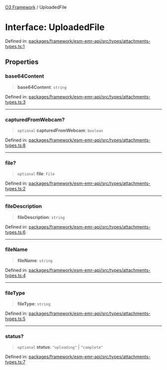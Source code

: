 [O3 Framework](../API.md) / UploadedFile

# Interface: UploadedFile

Defined in: [packages/framework/esm-emr-api/src/types/attachments-types.ts:1](https://github.com/openmrs/openmrs-esm-core/blob/85cde3ce59cd3d29230c98040a3f53525e808725/packages/framework/esm-emr-api/src/types/attachments-types.ts#L1)

## Properties

### base64Content

> **base64Content**: `string`

Defined in: [packages/framework/esm-emr-api/src/types/attachments-types.ts:3](https://github.com/openmrs/openmrs-esm-core/blob/85cde3ce59cd3d29230c98040a3f53525e808725/packages/framework/esm-emr-api/src/types/attachments-types.ts#L3)

***

### capturedFromWebcam?

> `optional` **capturedFromWebcam**: `boolean`

Defined in: [packages/framework/esm-emr-api/src/types/attachments-types.ts:8](https://github.com/openmrs/openmrs-esm-core/blob/85cde3ce59cd3d29230c98040a3f53525e808725/packages/framework/esm-emr-api/src/types/attachments-types.ts#L8)

***

### file?

> `optional` **file**: `File`

Defined in: [packages/framework/esm-emr-api/src/types/attachments-types.ts:2](https://github.com/openmrs/openmrs-esm-core/blob/85cde3ce59cd3d29230c98040a3f53525e808725/packages/framework/esm-emr-api/src/types/attachments-types.ts#L2)

***

### fileDescription

> **fileDescription**: `string`

Defined in: [packages/framework/esm-emr-api/src/types/attachments-types.ts:6](https://github.com/openmrs/openmrs-esm-core/blob/85cde3ce59cd3d29230c98040a3f53525e808725/packages/framework/esm-emr-api/src/types/attachments-types.ts#L6)

***

### fileName

> **fileName**: `string`

Defined in: [packages/framework/esm-emr-api/src/types/attachments-types.ts:4](https://github.com/openmrs/openmrs-esm-core/blob/85cde3ce59cd3d29230c98040a3f53525e808725/packages/framework/esm-emr-api/src/types/attachments-types.ts#L4)

***

### fileType

> **fileType**: `string`

Defined in: [packages/framework/esm-emr-api/src/types/attachments-types.ts:5](https://github.com/openmrs/openmrs-esm-core/blob/85cde3ce59cd3d29230c98040a3f53525e808725/packages/framework/esm-emr-api/src/types/attachments-types.ts#L5)

***

### status?

> `optional` **status**: `"uploading"` \| `"complete"`

Defined in: [packages/framework/esm-emr-api/src/types/attachments-types.ts:7](https://github.com/openmrs/openmrs-esm-core/blob/85cde3ce59cd3d29230c98040a3f53525e808725/packages/framework/esm-emr-api/src/types/attachments-types.ts#L7)
